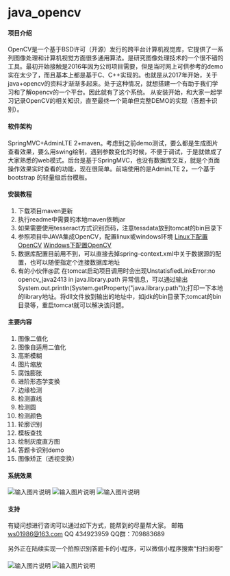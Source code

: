 # java_opencv

#### 项目介绍
OpenCV是一个基于BSD许可（开源）发行的跨平台计算机视觉库，它提供了一系列图像处理和计算机视觉方面很多通用算法。是研究图像处理技术的一个很不错的工具。最初开始接触是2016年因为公司项目需要，但是当时网上可供参考的demo实在太少了，而且基本上都是基于C、C++实现的。也就是从2017年开始，关于java+opencv的资料才渐渐多起来。处于这种情况，就想搭建一个有助于我们学习和了解opencv的一个平台。因此就有了这个系统。
从安装开始，和大家一起学习记录OpenCV的相关知识，直至最终一个简单但完整DEMO的实现（答题卡识别）。

#### 软件架构
SpringMVC+AdminLTE 2+maven。考虑到之前demo测试，要么都是生成图片查看效果，要么用swing绘制，遇到参数变化的时候，不便于调试，于是就做成了大家熟悉的web模式。后台是基于SpringMVC，也没有数据库交互，就是个页面操作效果实时查看的功能，现在很简单。前端使用的是AdminLTE 2，一个基于 bootstrap 的轻量级后台模板。


#### 安装教程

1. 下载项目maven更新
2. 执行readme中需要的本地maven依赖jar
3. 如果需要使用tesseract方式识别页码，注意tessdata放到tomcat的bin目录下
4. 参照项目中JAVA集成OpenCV，配置linux或windows环境
    [Linux下配置OpenCV](http://note.youdao.com/noteshare?id=5de54af1ef6fef8352b8f3d3a9356845&sub=3D706CF274274B68B3BA2C9C42254747)
[Windows下配置OpenCV](http://note.youdao.com/noteshare?id=e0df335c7bba4d7633874375539c228a&sub=1015DEB3B7C847C28D0BBB87F21EDB59)
5. 数据库配置目前用不到，可以直接去掉spring-context.xml中关于数据源的配置，也可以随便指定个连接数据库地址
6. 有的小伙伴@武 在tomcat启动项目调用时会出现UnstatisfiedLinkError:no opencv_java2413 in java.library.path 异常信息，可以通过输出System.out.println(System.getProperty("java.library.path"));打印一下本地的library地址。将dll文件放到输出的地址中，如jdk的bin目录下;tomcat的bin目录等，重启tomcat就可以解决该问题。

#### 主要内容
1. 图像二值化
2. 图像自适用二值化
3. 高斯模糊
4. 图片缩放
5. 腐蚀膨胀
6. 进阶形态学变换
7. 边缘检测
8. 检测直线
9. 检测圆
10. 检测颜色
11. 轮廓识别
12. 模板查找
13. 绘制灰度直方图
14. 答题卡识别demo
15. 图像矫正（透视变换）

#### 系统效果

![输入图片说明](https://gitee.com/uploads/images/2018/0507/182215_42dcefbf_102358.png "屏幕截图.png")
![输入图片说明](https://gitee.com/uploads/images/2018/0507/182320_394b0221_102358.png "屏幕截图.png")
![输入图片说明](https://gitee.com/uploads/images/2018/0507/182258_b64a9246_102358.png "屏幕截图.png")

#### 支持

有疑问想进行咨询可以通过如下方式，能帮到的尽量帮大家。
邮箱 ws01986@163.com
QQ 434923959
QQ群：709883689

另外正在陆续实现一个拍照识别答题卡的小程序，可以微信小程序搜索“扫扫阅卷”
####
![输入图片说明](https://images.gitee.com/uploads/images/2018/1213/174404_f48cb9af_102358.png "1.png")
![输入图片说明](https://images.gitee.com/uploads/images/2018/1213/174418_43a27250_102358.png "2.png")